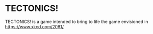# TECTONICS!
TECTONICS! is a game intended to bring to life the game envisioned in https://www.xkcd.com/2061/
